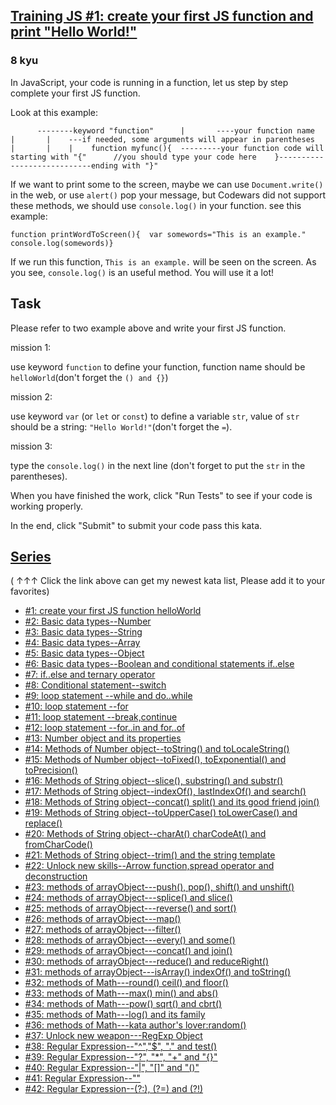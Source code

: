 <h2><a href=https://www.codewars.com/kata/571ec274b1c8d4a61c0000c8/train/javascript target="_blank">Training JS #1: create your first JS function and print "Hello World!"</a></h2><h3>8 kyu</h3><p>In JavaScript, your code is running in a function, let us step by step complete your first JS function.</p><p>Look at this example:</p><pre><code class="language-javascript">      <span class="cm-operator">--</span><span class="cm-operator">--</span><span class="cm-operator">--</span><span class="cm-operator">--</span><span class="cm-variable">keyword</span> <span class="cm-string">"function"</span>      <span class="cm-operator">|</span>       <span class="cm-operator">--</span><span class="cm-operator">--</span><span class="cm-variable">your</span> <span class="cm-keyword">function</span> <span class="cm-def">name</span>        <span class="cm-operator">|</span>       <span class="cm-operator">|</span>    <span class="cm-operator">--</span><span class="cm-operator">-</span><span class="cm-keyword">if</span> <span class="cm-variable">needed</span>, <span class="cm-variable">some</span> <span class="cm-variable">arguments</span> <span class="cm-variable">will</span> <span class="cm-variable">appear</span> <span class="cm-keyword">in</span> <span class="cm-variable">parentheses</span>      <span class="cm-operator">|</span>       <span class="cm-operator">|</span>    <span class="cm-operator">|</span>    <span class="cm-keyword">function</span> <span class="cm-def">myfunc</span>(){  <span class="cm-operator">--</span><span class="cm-operator">--</span><span class="cm-operator">--</span><span class="cm-operator">--</span><span class="cm-operator">-</span><span class="cm-variable">your</span> <span class="cm-keyword">function</span> <span class="cm-def">code</span> <span class="cm-def">will</span> <span class="cm-def">starting</span> <span class="cm-keyword">with</span> <span class="cm-string">"{"</span>      <span class="cm-comment">//you should type your code here</span>    }<span class="cm-operator">--</span><span class="cm-operator">--</span><span class="cm-operator">--</span><span class="cm-operator">--</span><span class="cm-operator">--</span><span class="cm-operator">--</span><span class="cm-operator">--</span><span class="cm-operator">--</span><span class="cm-operator">--</span><span class="cm-operator">--</span><span class="cm-operator">--</span><span class="cm-operator">--</span><span class="cm-operator">--</span><span class="cm-operator">--</span><span class="cm-variable">ending</span> <span class="cm-keyword">with</span> <span class="cm-string">"}"</span></code></pre><p>If we want to print some to the screen, maybe we can use <code>Document.write()</code> in the web, or use <code>alert()</code> pop your message, but Codewars did not support these methods, we should use <code>console.log()</code> in your function. see this example:</p><pre><code class="language-javascript"><span class="cm-keyword">function</span> <span class="cm-def">printWordToScreen</span>(){  <span class="cm-keyword">var</span> <span class="cm-def">somewords</span><span class="cm-operator">=</span><span class="cm-string">"This is an example."</span>  <span class="cm-variable">console</span>.<span class="cm-property">log</span>(<span class="cm-variable-2">somewords</span>)}</code></pre><p>If we run this function, <code>This is an example.</code> will be seen on the screen. As you see, <code>console.log()</code> is an useful method. You will use it a lot!</p><h2 id="task">Task</h2><p>Please refer to two example above and write your first JS function.</p><p>mission 1:</p><p>use keyword <code>function</code> to define your function, function name should be <code>helloWorld</code>(don't forget the <code>() and {}</code>)</p><p>mission 2:</p><p>use keyword <code>var</code> (or <code>let</code> or <code>const</code>) to define a variable <code>str</code>, value of <code>str</code> should be a string: <code>"Hello World!"</code>(don't forget the <code>=</code>).</p><p>mission 3:</p><p>type the <code>console.log()</code> in the next line (don't forget to put the <code>str</code> in the parentheses).</p><p>When you have finished the work, click "Run Tests" to see if your code is working properly.</p><p>In the end, click "Submit" to submit your code pass this kata.</p><h2 id="series"><a href="http://github.com/myjinxin2015/Katas-list-of-Training-JS-series" data-turbolinks="false" target="_blank">Series</a></h2><p>( ↑↑↑ Click the link above can get my newest kata list, Please add it to your favorites)</p><ul><li><a href="http://www.codewars.com/kata/571ec274b1c8d4a61c0000c8" data-turbolinks="false" target="_blank">#1: create your first JS function helloWorld</a></li><li><a href="http://www.codewars.com/kata/571edd157e8954bab500032d" data-turbolinks="false" target="_blank">#2: Basic data types--Number</a></li><li><a href="http://www.codewars.com/kata/571edea4b625edcb51000d8e" data-turbolinks="false" target="_blank">#3:  Basic data types--String</a></li><li><a href="http://www.codewars.com/kata/571effabb625ed9b0600107a" data-turbolinks="false" target="_blank">#4:  Basic data types--Array</a></li><li><a href="http://www.codewars.com/kata/571f1eb77e8954a812000837" data-turbolinks="false" target="_blank">#5:  Basic data types--Object</a></li><li><a href="http://www.codewars.com/kata/571f832f07363d295d001ba8" data-turbolinks="false" target="_blank">#6:  Basic data types--Boolean and conditional statements if..else</a></li><li><a href="http://www.codewars.com/kata/57202aefe8d6c514300001fd" data-turbolinks="false" target="_blank">#7:  if..else and ternary operator</a></li><li><a href="http://www.codewars.com/kata/572059afc2f4612825000d8a" data-turbolinks="false" target="_blank">#8: Conditional statement--switch</a></li><li><a href="http://www.codewars.com/kata/57216d4bcdd71175d6000560" data-turbolinks="false" target="_blank">#9: loop statement --while and do..while</a></li><li><a href="http://www.codewars.com/kata/5721a78c283129e416000999" data-turbolinks="false" target="_blank">#10: loop statement --for</a></li><li><a href="http://www.codewars.com/kata/5721c189cdd71194c1000b9b" data-turbolinks="false" target="_blank">#11: loop statement --break,continue</a></li><li><a href="http://www.codewars.com/kata/5722b3f0bd5583cf44001000" data-turbolinks="false" target="_blank">#12: loop statement --for..in and for..of</a></li><li><a href="http://www.codewars.com/kata/5722fd3ab7162a3a4500031f" data-turbolinks="false" target="_blank">#13: Number object and  its properties</a></li><li><a href="http://www.codewars.com/kata/57238ceaef9008adc7000603" data-turbolinks="false" target="_blank">#14: Methods of Number object--toString() and toLocaleString()</a></li><li><a href="http://www.codewars.com/kata/57256064856584bc47000611" data-turbolinks="false" target="_blank">#15: Methods of Number object--toFixed(), toExponential() and toPrecision()</a></li><li><a href="http://www.codewars.com/kata/57274562c8dcebe77e001012" data-turbolinks="false" target="_blank">#16: Methods of String object--slice(), substring() and substr()</a></li><li><a href="http://www.codewars.com/kata/57277a31e5e51450a4000010" data-turbolinks="false" target="_blank">#17: Methods of String object--indexOf(), lastIndexOf() and search()</a></li><li><a href="http://www.codewars.com/kata/57280481e8118511f7000ffa" data-turbolinks="false" target="_blank">#18: Methods of String object--concat() split() and its good friend join()</a></li><li><a href="http://www.codewars.com/kata/5728203b7fc662a4c4000ef3" data-turbolinks="false" target="_blank">#19: Methods of String object--toUpperCase() toLowerCase() and replace()</a></li><li><a href="http://www.codewars.com/kata/57284d23e81185ae6200162a" data-turbolinks="false" target="_blank">#20: Methods of String object--charAt() charCodeAt() and fromCharCode()</a></li><li><a href="http://www.codewars.com/kata/5729b103dd8bac11a900119e" data-turbolinks="false" target="_blank">#21: Methods of String object--trim() and the string template</a></li><li><a href="http://www.codewars.com/kata/572ab0cfa3af384df7000ff8" data-turbolinks="false" target="_blank">#22: Unlock new skills--Arrow function,spread operator and deconstruction</a></li><li><a href="http://www.codewars.com/kata/572af273a3af3836660014a1" data-turbolinks="false" target="_blank">#23: methods of arrayObject---push(), pop(), shift() and unshift()</a></li><li><a href="http://www.codewars.com/kata/572cb264362806af46000793" data-turbolinks="false" target="_blank">#24: methods of arrayObject---splice() and slice()</a></li><li><a href="http://www.codewars.com/kata/572df796914b5ba27c000c90" data-turbolinks="false" target="_blank">#25: methods of arrayObject---reverse() and sort()</a></li><li><a href="http://www.codewars.com/kata/572fdeb4380bb703fc00002c" data-turbolinks="false" target="_blank">#26: methods of arrayObject---map()</a></li><li><a href="http://www.codewars.com/kata/573023c81add650b84000429" data-turbolinks="false" target="_blank">#27: methods of arrayObject---filter()</a></li><li><a href="http://www.codewars.com/kata/57308546bd9f0987c2000d07" data-turbolinks="false" target="_blank">#28: methods of arrayObject---every() and some()</a></li><li><a href="http://www.codewars.com/kata/5731861d05d14d6f50000626" data-turbolinks="false" target="_blank">#29: methods of arrayObject---concat() and join()</a></li><li><a href="http://www.codewars.com/kata/573156709a231dcec9000ee8" data-turbolinks="false" target="_blank">#30: methods of arrayObject---reduce() and reduceRight()</a></li><li><a href="http://www.codewars.com/kata/5732b0351eb838d03300101d" data-turbolinks="false" target="_blank">#31: methods of arrayObject---isArray() indexOf() and toString()</a></li><li><a href="http://www.codewars.com/kata/5732d3c9791aafb0e4001236" data-turbolinks="false" target="_blank">#32: methods of Math---round() ceil() and floor()</a></li><li><a href="http://www.codewars.com/kata/5733d6c2d780e20173000baa" data-turbolinks="false" target="_blank">#33: methods of Math---max() min() and abs()</a></li><li><a href="http://www.codewars.com/kata/5733f948d780e27df6000e33" data-turbolinks="false" target="_blank">#34: methods of Math---pow() sqrt() and cbrt()</a></li><li><a href="http://www.codewars.com/kata/57353de879ccaeb9f8000564" data-turbolinks="false" target="_blank">#35: methods of Math---log() and its family</a></li><li><a href="http://www.codewars.com/kata/5735956413c2054a680009ec" data-turbolinks="false" target="_blank">#36: methods of Math---kata author's lover:random()</a></li><li><a href="http://www.codewars.com/kata/5735e39313c205fe39001173" data-turbolinks="false" target="_blank">#37: Unlock new weapon---RegExp Object</a></li><li><a href="http://www.codewars.com/kata/573975d3ac3eec695b0013e0" data-turbolinks="false" target="_blank">#38: Regular Expression--"^","$", "." and test()</a></li><li><a href="http://www.codewars.com/kata/573bca07dffc1aa693000139" data-turbolinks="false" target="_blank">#39: Regular Expression--"?", "*", "+" and "{}"</a></li><li><a href="http://www.codewars.com/kata/573d11c48b97c0ad970002d4" data-turbolinks="false" target="_blank">#40: Regular Expression--"|", "[]" and "()"</a></li><li><a href="http://www.codewars.com/kata/573e6831e3201f6a9b000971" data-turbolinks="false" target="_blank">#41: Regular Expression--""</a></li><li><a href="http://www.codewars.com/kata/573fb9223f9793e485000453" data-turbolinks="false" target="_blank">#42: Regular Expression--(?:), (?=) and (?!)</a></li></ul>